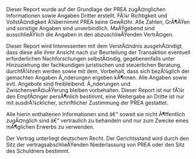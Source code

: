 <Box title="Haftungsausschluss">
Dieser Report wurde auf der Grundlage der PREA zugÃ¤nglichen Informationen sowie Angaben Dritter erstellt. FÃ¼r Richtigkeit und VollstÃ¤ndigkeit Ã¼bernimmt PREA keine GewÃ¤hr. Alle Zahlen, GrÃ¶ÃŸen und sonstige Angaben sind unverbindlich. MaÃŸgebend sind ausschlieÃŸlich die Angaben in den abzuschlieÃŸenden VertrÃ¤gen.

Dieser Report wird Interessenten mit dem VerstÃ¤ndnis ausgehÃ¤ndigt, dass diese alle ihrer Ansicht nach zur Beurteilung der Transaktion eventuell erforderlichen Nachforschungen selbstÃ¤ndig, gegebenenfalls unter Hinzuziehung der fachkundigen juristischen und steuerlichen Beratung, durchfÃ¼hren werden sowie mit dem, Vorbehalt, dass sich bezÃ¼glich der gemachten Angaben Ã„nderungen ergeben kÃ¶nnen. Alle Angaben sowie evtl. Angebote sind freibleibend. Ã„nderungen und ZwischenverÃ¤uÃŸerung bleiben vorbehalten. Dieser Report ist nur fÃ¼r den EmpfÃ¤nger persÃ¶nlich bestimmt, eine Weitergabe an Dritte ist nur mit ausdrÃ¼cklicher, schriftlicher Zustimmung der PREA gestattet.

Alle hierin enthaltenen Informationen sind â€“ soweit sie nicht Ã¶ffentlich zugÃ¤nglich sind â€“ vertraulich zu behandeln und nur zum Zwecke eines mÃ¶glichen Erwerbs zu verwenden.

Der Vertrag unterliegt deutschem Recht. Der Gerichtsstand wird durch den Sitz der vertragsabschlieÃŸenden Niederlassung von PREA oder den Sitz des Schuldners bestimmt.
</Box>
